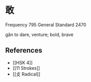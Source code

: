 # 敢
Frequency 795
General Standard 2470

gǎn
to dare, venture; bold, brave

## References
- [[HSK 4]]
- [[11 Strokes]]
- [[攴 Radical]]
